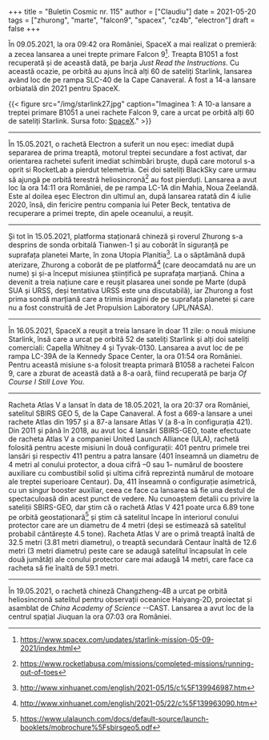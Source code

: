 +++
title = "Buletin Cosmic nr. 115"
author = ["Claudiu"]
date = 2021-05-20
tags = ["zhurong", "marte", "falcon9", "spacex", "cz4b", "electron"]
draft = false
+++

În 09.05.2021, la ora 09:42 ora României, SpaceX a mai realizat o premieră: a zecea lansarea a unei trepte primare Falcon 9[^fn:1]. Treapta B1051 a fost recuperată și de această dată, pe barja _Just Read the Instructions_. Cu această ocazie, pe orbită au ajuns încă alți 60 de sateliți Starlink, lansarea având loc de pe rampa SLC-40 de la Cape Canaveral. A fost a 14-a lansare orbiatală din 2021 pentru SpaceX.

{{< figure src="/img/starlink27.jpg" caption="Imaginea 1: A 10-a lansare a treptei primare B1051 a unei rachete Falcon 9, care a urcat pe orbită alți 60 de sateliți Starlink. Sursa foto: [SpaceX](https://www.flickr.com/photos/spacex/51171344450/)." >}}

---

În 15.05.2021, o rachetă Electron a suferit un nou eșec: imediat după separarea de prima treaptă, motorul treptei secundare a fost activat, dar orientarea rachetei suferit imediat schimbări bruște, după care motorul s-a oprit si RocketLab a pierdut telemetria. Cei doi sateliți BlackSky care urmau să ajungă pe orbită terestră heliosincronă[^fn:2] au fost pierduți. Lansarea a avut loc la ora 14:11 ora României, de pe rampa LC-1A din Mahia, Noua Zeelandă. Este al doilea eșec Electron din ultimul an, după lansarea ratată din 4 iulie 2020, însă, din fericire pentru compania lui Peter Beck, tentativa de recuperare a primei trepte, din apele oceanului, a reușit.

---

Și tot în 15.05.2021, platforma staționară chineză și roverul Zhurong s-a desprins de sonda orbitală Tianwen-1 și au coborât în siguranță pe suprafața planetei Marte, în zona Utopia Planitia[^fn:3]. La o săptămână după aterizare, Zhurong a coborât de pe platformă[^fn:4] (care deocamdată nu are un nume) și și-a început misiunea științifică pe suprafața marțiană. China a devenit a treia națiune care e reușit plasarea unei sonde pe Marte (după SUA și URSS, deși tentativa URSS este una discutabilă), iar Zhurong a fost prima sondă marțiană care a trimis imagini de pe suprafața planetei și care nu a fost construită de Jet Propulsion Laboratory (JPL/NASA).

---

În 16.05.2021, SpaceX a reușit a treia lansare în doar 11 zile: o nouă misiune Starlink, însă care a urcat pe orbită 52 de sateliți Starlink și alți doi sateliți comerciali: Capella Whitney 4 și Tyvak-0130. Lansarea a avut loc de pe rampa LC-39A de la Kennedy Space Center, la ora 01:54 ora României. Pentru această misiune s-a folosit treapta primară B1058 a rachetei Falcon 9, care a zburat de această dată a 8-a oară, fiind recuperată pe barja _Of Course I Still Love You_.

---

Racheta Atlas V a lansat în data de 18.05.2021, la ora 20:37 ora României, satelitul SBIRS GEO 5, de la Cape Canaveral. A fost a 669-a lansare a unei rachete Atlas din 1957 și a 87-a lansare Atlas V (a 8-a în configurația 421). Din 2011 și până în 2018, au avut loc 4 lansări SBIRS-GEO, toate efectuate de racheta Atlas V a companiei United Launch Alliance (ULA), rachetă folosită pentru aceste misiuni în două configurații: 401 pentru primele trei lansări și respectiv 411 pentru a patra lansare (401 înseamnă un diametru de 4 metri al conului protector, a doua cifră –0 sau 1– numărul de boostere auxiliare cu combustibil solid și ultima cifră reprezintă numărul de motoare ale treptei superioare Centaur). Da, 411 înseamnă o configurație asimetrică, cu un singur booster auxiliar, ceea ce face ca lansarea să fie una destul de spectaculoasă din acest punct de vedere. Nu cunoaștem detalii cu privire la sateliții SBIRS-GEO, dar știm că o rachetă Atlas V 421 poate urca 6.89 tone pe orbită geostaționară[^fn:5] și știm că satelitul încape în interiorul conului protector care are un diametru de 4 metri (deși se estimează să satelitul probabil cântărește 4.5 tone). Racheta Atlas V are o primă treaptă înaltă de 32.5 metri (3.81 metri diametru), o treaptă secundară Centaur înaltă de 12.6 metri (3 metri diametru) peste care se adaugă satelitul încapsulat în cele două jumătăți ale conului protector care mai adaugă 14 metri, care face ca racheta să fie înaltă de 59.1 metri.

---

În 19.05.2021, o rachetă chineză Changzheng-4B a urcat pe orbită heliosincronă satelitul pentru observații oceanice Haiyang-2D, proiectat și asamblat de _China Academy of Science_ --CAST. Lansarea a avut loc de la centrul spațial Jiuquan la ora 07:03 ora României.

[^fn:1]: <https://www.spacex.com/updates/starlink-mission-05-09-2021/index.html>
[^fn:2]: <https://www.rocketlabusa.com/missions/completed-missions/running-out-of-toes>
[^fn:3]: <http://www.xinhuanet.com/english/2021-05/15/c%5F139946987.htm>
[^fn:4]: <http://www.xinhuanet.com/english/2021-05/22/c%5F139963090.htm>
[^fn:5]: <https://www.ulalaunch.com/docs/default-source/launch-booklets/mobrochure%5Fsbirsgeo5.pdf>